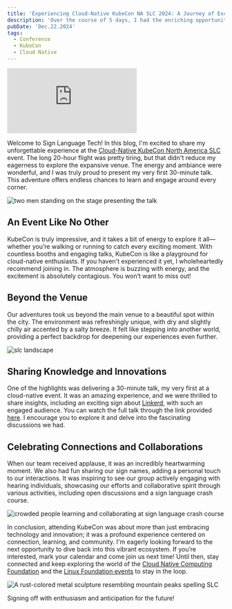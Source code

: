 ```yaml
---
title: 'Experiencing Cloud-Native KubeCon NA SLC 2024: A Journey of Excitement and Connection'
description: 'Over the course of 5 days, I had the enriching opportunity to attend the Cloud-Native KubeCon North America SLC event, hosted in a vibrant city location. For the first time with my co-speaker, we delivered a 30-minute talk on cloud-native innovations and the power of connectivity. The audience was enthusiastic, and the presence of sign language interpreters significantly enhanced the event’s inclusivity.'
pubDate: 'Dec.22.2024'
tags:
  - Conference
  - KubeCon
  - Cloud Native
---
```


<iframe 
  class="youtube-frame"
  src="https://www.youtube.com/embed/iu60I44THCw?si=uX98BsHehwSeKF7_"
  title="YouTube video player" 
  frameborder="0"
  allow="accelerometer; autoplay; clipboard-write; encrypted-media; gyroscope; picture-in-picture; web-share"
  referrerpolicy="strict-origin-when-cross-origin"
  allowfullscreen>
</iframe>

Welcome to Sign Language Tech! In this blog, I'm excited to share my unforgettable experience at the [Cloud-Native KubeCon North America SLC](https://events.linuxfoundation.org/kubecon-cloudnativecon-north-america) event. The long 20-hour flight was pretty tiring, but that didn't reduce my eagerness to explore the expansive venue. The energy and ambiance were wonderful, and I was truly proud to present my very first 30-minute talk. This adventure offers endless chances to learn and engage around every corner.

![two men standing on the stage presenting the talk](/al-ml-operational-sides-talk.webp)

## An Event Like No Other

KubeCon is truly impressive, and it takes a bit of energy to explore it all—whether you’re walking or running to catch every exciting moment. With countless booths and engaging talks, KubeCon is like a playground for cloud-native enthusiasts. If you haven't experienced it yet, I wholeheartedly recommend joining in. The atmosphere is buzzing with energy, and the excitement is absolutely contagious. You won’t want to miss out!

## Beyond the Venue

Our adventures took us beyond the main venue to a beautiful spot within the city. The environment was refreshingly unique, with dry and slightly chilly air accented by a salty breeze. It felt like stepping into another world, providing a perfect backdrop for deepening our experiences even further.

![slc landscape](/slc-view.webp)

## Sharing Knowledge and Innovations

One of the highlights was delivering a 30-minute talk, my very first at a cloud-native event. It was an amazing experience, and we were thrilled to share insights, including an exciting sign about [Linkerd](https://linkerd.io), with such an engaged audience. You can watch the full talk through the link provided [here](https://youtu.be/5eQ1Kte-9Qw?si=2ZX5PPw5JJtNwMuD). I encourage you to explore it and delve into the fascinating discussions we had.

## Celebrating Connections and Collaborations

When our team received applause, it was an incredibly heartwarming moment. We also had fun sharing our sign names, adding a personal touch to our interactions. It was inspiring to see our group actively engaging with hearing individuals, showcasing our efforts and collaborative spirit through various activities, including open discussions and a sign language crash course.

![crowded people learning and collaborating at sign language crash course](/sign-language-crash-course.webp)

In conclusion, attending KubeCon was about more than just embracing technology and innovation; it was a profound experience centered on connection, learning, and community. I'm eagerly looking forward to the next opportunity to dive back into this vibrant ecosystem. If you’re interested, mark your calendar and come join us next time! Until then, stay connected and keep exploring the world of the [Cloud Native Computing Foundation](https://www.cncf.io) and the [Linux Foundation events](https://events.linuxfoundation.org) to stay in the loop.

![A rust-colored metal sculpture resembling mountain peaks spelling SLC](/slc-mountian-metal.webp)

Signing off with enthusiasm and anticipation for the future!